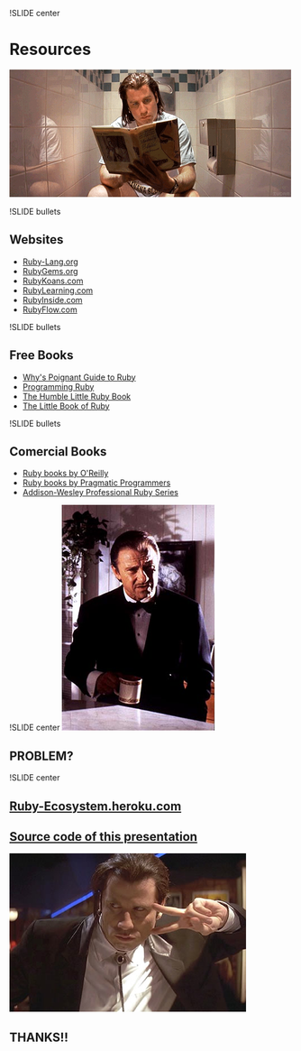 !SLIDE center
# Resources #
![Vincent](resources.gif)

!SLIDE bullets
## Websites ##
* [Ruby-Lang.org](http://ruby-lang.org)
* [RubyGems.org](http://rubygems.org)
* [RubyKoans.com](http://rubykoans.com)
* [RubyLearning.com](http://rubylearning.com)
* [RubyInside.com](http://rubyinside.com)
* [RubyFlow.com](http://rubyflow.com)

!SLIDE bullets
## Free Books ##
* [Why's Poignant Guide to Ruby](http://mislav.uniqpath.com/poignant-guide/)
* [Programming Ruby](http://ruby-doc.org/docs/ProgrammingRuby/)
* [The Humble Little Ruby Book](http://www.humblelittlerubybook.com/book/)
* [The Little Book of Ruby](http://www.sapphiresteel.com/The-Little-Book-Of-Ruby)

!SLIDE bullets
## Comercial Books ##
* [Ruby books by O'Reilly](http://oreilly.com/pub/topic/ruby)
* [Ruby books by Pragmatic Programmers](http://pragprog.com/categories/ruby_and_rails)
* [Addison-Wesley Professional Ruby Series](http://www.informit.com/imprint/series_detail.aspx?ser=2124042)

!SLIDE center
![Lobo](lobo.png)
## PROBLEM? ##

!SLIDE center
## [Ruby-Ecosystem.heroku.com](http://ruby-ecosystem.heroku.com) ##
## [Source code of this presentation](https://github.com/guilleiguaran/ruby-ecosystem.showoff) ##
![Thanks](thanks.png)
## THANKS!! ##
